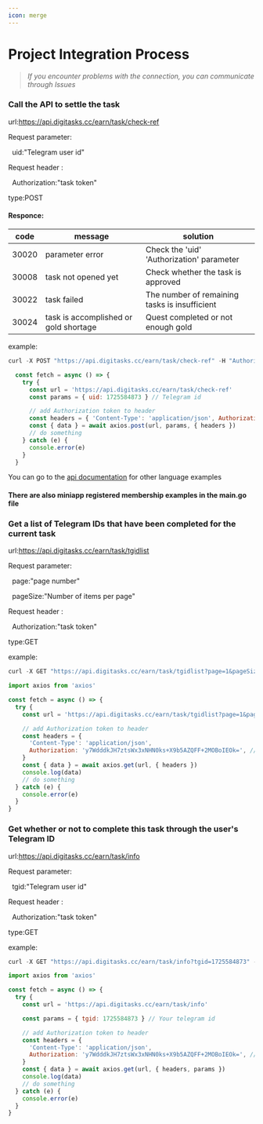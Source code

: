 ```yaml
---
icon: merge
---
```


# Project Integration Process

> _If you encounter problems with the connection, you can communicate through Issues_


### Call the API to settle the task
url:https://api.digitasks.cc/earn/task/check-ref

Request parameter:

&nbsp;&nbsp;uid:"Telegram user id"
 
Request header :

&nbsp;&nbsp;Authorization:"task token"
 
type:POST

#### Responce:
| code     | message| solution|
| -------- | -------- |-------- |
| 30020    | parameter error|Check the 'uid' 'Authorization' parameter |
| 30008    | task not opened yet|Check whether the task is approved|
| 30022    | task failed|The number of remaining tasks is insufficient|
| 30024    | task is accomplished or gold shortage| Quest completed or not enough gold|

example:
```javascript
curl -X POST "https://api.digitasks.cc/earn/task/check-ref" -H "Authorization: <task_token>" -H "Content-Type: application/json" -d {"uid":<telegram_user_id>}
```
```javascript
  const fetch = async () => {
    try {
      const url = 'https://api.digitasks.cc/earn/task/check-ref'
      const params = { uid: 1725584873 } // Telegram id

      // add Authorization token to header
      const headers = { 'Content-Type': 'application/json', Authorization: 'lp+7fijStQuf/xDsZEfliUs+X9b5AZQFF+2MOBoIEOk=' }
      const { data } = await axios.post(url, params, { headers })
      // do something
    } catch (e) {
      console.error(e)
    }
  }
```
You can go to the [api documentation](https://apifox.com/apidoc/shared-7e2b39e5-13b3-4a3e-a65b-729357dee1c1?pwd=888888) for other language examples

#### There are also miniapp registered membership examples in the main.go file



### Get a list of Telegram IDs that have been completed for the current task
url:https://api.digitasks.cc/earn/task/tgidlist

Request parameter:

&nbsp;&nbsp;page:"page number"
 
&nbsp;&nbsp;pageSize:"Number of items per page"   
 
Request header :

&nbsp;&nbsp;Authorization:"task token"
 
type:GET

example:
```javascript
curl -X GET "https://api.digitasks.cc/earn/task/tgidlist?page=1&pageSize=30" -H "Authorization: <task_token>" 
```
```javascript
import axios from 'axios'

const fetch = async () => {
  try {
    const url = 'https://api.digitasks.cc/earn/task/tgidlist?page=1&pageSize=30'

    // add Authorization token to header
    const headers = {
      'Content-Type': 'application/json',
      Authorization: 'y7WdddkJH7ztsWx3xNHN0ks+X9b5AZQFF+2MOBoIEOk=', // Your API Access
    }
    const { data } = await axios.get(url, { headers })
    console.log(data)
    // do something
  } catch (e) {
    console.error(e)
  }
}
```

### Get whether or not to complete this task through the user's Telegram ID
url:https://api.digitasks.cc/earn/task/info

Request parameter:

&nbsp;&nbsp;tgid:"Telegram user id"
 
Request header :

&nbsp;&nbsp;Authorization:"task token"
 
type:GET

example:
```javascript
curl -X GET "https://api.digitasks.cc/earn/task/info?tgid=1725584873" -H "Authorization: <task_token>" 
```
```javascript
import axios from 'axios'

const fetch = async () => {
  try {
    const url = 'https://api.digitasks.cc/earn/task/info'

    const params = { tgid: 1725584873 } // Your telegram id

    // add Authorization token to header
    const headers = {
      'Content-Type': 'application/json',
      Authorization: 'y7WdddkJH7ztsWx3xNHN0ks+X9b5AZQFF+2MOBoIEOk=', // Your API Access
    }
    const { data } = await axios.get(url, { headers, params })
    console.log(data)
    // do something
  } catch (e) {
    console.error(e)
  }
}
```


